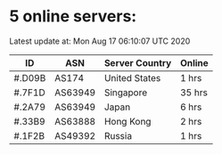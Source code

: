 # 5 online servers:

Latest update at: Mon Aug 17 06:10:07 UTC 2020

| ID | ASN | Server Country | Online |
| -- | --- | -------------- | ------ |
| #.D09B | AS174 | United States | 1 hrs |
| #.7F1D | AS63949 | Singapore | 35 hrs |
| #.2A79 | AS63949 | Japan | 6 hrs |
| #.33B9 | AS63888 | Hong Kong | 2 hrs |
| #.1F2B | AS49392 | Russia | 1 hrs |

